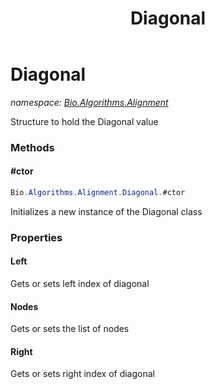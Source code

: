 ﻿---
title: Diagonal
---

# Diagonal
_namespace: [Bio.Algorithms.Alignment](N-Bio.Algorithms.Alignment.html)_

Structure to hold the Diagonal value

### Methods

#### #ctor
```csharp
Bio.Algorithms.Alignment.Diagonal.#ctor
```
Initializes a new instance of the Diagonal class



### Properties

#### Left
Gets or sets left index of diagonal
#### Nodes
Gets or sets the list of nodes
#### Right
Gets or sets right index of diagonal

